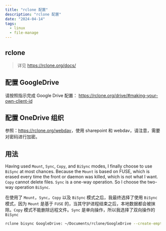 ```yaml
---
title: "rclone 配置"
description: "rclone 配置"
date: "2024-04-14"
tags:
  - linux
  - file-manage
---
```


## rclone

> 详见 <https://rclone.org/docs/>

## 配置 GoogleDrive

请按照指示完成 Google Drive 配置： <https://rclone.org/drive/#making-your-own-client-id>

## 配置 OneDrive 组织

参照：<https://rclone.org/webdav>，使用 sharepoint 和 webdav，请注意，需要对密码进行加密。

## 用法

Having used `Mount`, `Sync`, `Copy`, and `BiSync` modes, I finally choose to use `BiSync` at most chances. Because the `Mount` is based on FUSE, which is erased every time the front or daemon was killed, which is not what I want. `Copy` cannot delete files. `Sync` is a one-way operation. So I choose the two-way operation `BiSync`.

在使用了 `Mount`，`Sync`，`Copy` 以及 `BiSync` 模式之后，我最终选择了使用 `BiSync` 模式，因为 `Mount` 是基于 `FUSE` 的，当其守护进程结束之后，本地数据都会被抹除。`Copy` 模式不能删除远程文件。`Sync` 是单向操作，所以我选择了双向操作的 `BiSync`

```zsh
rclone bisync GoogleDrive: ~/Documents/rclone/GoogleDrive --create-empty-src-dirs --compare size,modtime,checksum --slow-hash-sync-only --resilient -MvP --drive-skip-gdocs --fix-case
```
